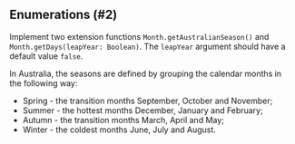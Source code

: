 ## Enumerations (#2)

Implement two extension functions `Month.getAustralianSeason()` and `Month.getDays(leapYear: Boolean)`.
The `leapYear` argument should have a default value `false`.

In Australia, the seasons are defined by grouping the calendar months in the following way:

* Spring - the transition months September, October and November;
* Summer - the hottest months December, January and February;
* Autumn - the transition months March, April and May;
* Winter - the coldest months June, July and August.